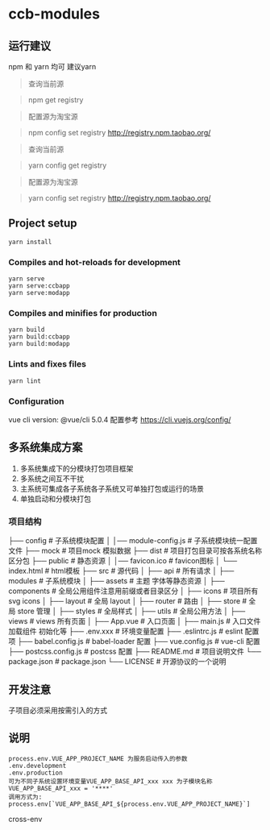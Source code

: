# ccb-modules

## 运行建议
npm 和 yarn 均可 建议yarn
> 查询当前源

> npm get registry

> 配置源为淘宝源

> npm config set registry http://registry.npm.taobao.org/

> 查询当前源

> yarn config get registry

> 配置源为淘宝源

> yarn config set registry http://registry.npm.taobao.org/

## Project setup
```
yarn install
```

### Compiles and hot-reloads for development
```
yarn serve
yarn serve:ccbapp
yarn serve:modapp
```

### Compiles and minifies for production
```
yarn build
yarn build:ccbapp
yarn build:modapp
```

### Lints and fixes files
```
yarn lint
```

### Configuration
vue cli version: @vue/cli 5.0.4
配置参考
https://cli.vuejs.org/config/


## 多系统集成方案
1. 多系统集成下的分模块打包项目框架
2. 多系统之间互不干扰
3. 主系统可集成各子系统各子系统又可单独打包或运行的场景
4. 单独启动和分模块打包

### 项目结构
├── config                     # 子系统模块配置
│   │── module-config.js       # 子系统模块统一配置文件
├── mock                       # 项目mock 模拟数据
├── dist                       # 项目打包目录可按各系统名称区分包
├── public                     # 静态资源
│   │── favicon.ico            # favicon图标
│   └── index.html             # html模板
├── src                        # 源代码
│   ├── api                    # 所有请求
│   ├── modules                # 子系统模块
│   ├── assets                 # 主题 字体等静态资源
│   ├── components             # 全局公用组件注意用前缀或者目录区分
│   ├── icons                  # 项目所有 svg icons
│   ├── layout                 # 全局 layout
│   ├── router                 # 路由
│   ├── store                  # 全局 store 管理
│   ├── styles                 # 全局样式
│   ├── utils                  # 全局公用方法
│   ├── views                  # views 所有页面
│   ├── App.vue                # 入口页面
│   ├── main.js                # 入口文件 加载组件 初始化等
├── .env.xxx                   # 环境变量配置
├── .eslintrc.js               # eslint 配置项
├── babel.config.js            # babel-loader 配置
├── vue.config.js              # vue-cli 配置
├── postcss.config.js          # postcss 配置
├── README.md                  # 项目说明文件
└── package.json               # package.json
└── LICENSE                    # 开源协议的一个说明


## 开发注意
子项目必须采用按需引入的方式


## 说明
```
process.env.VUE_APP_PROJECT_NAME 为服务启动传入的参数
.env.development
.env.production 
可为不同子系统设置环境变量VUE_APP_BASE_API_xxx xxx 为子模块名称
VUE_APP_BASE_API_xxx = '****'
调用方式为: process.env[`VUE_APP_BASE_API_${process.env.VUE_APP_PROJECT_NAME}`]
```

cross-env